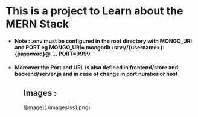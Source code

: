 <h1> This is a project to Learn about the MERN Stack </h1>
<ul>
<li><h4> Note : .env must be configured in the root directory with MONGO_URI and PORT eg MONGO_URI= mongodb+srv://{username>}:{password}@.... PORT=9999</h4></li>
<li><h4> Moreover the Port and URL is also defined in frontend/store and backend/server.js and in case of change in port number or host </h4></li>
<ul>

<h2>Images :</h2>
![image](./images/ss1.png)
